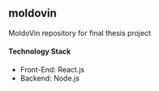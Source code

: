 ## moldovin
MoldoVin repository for final thesis project

#### Technology Stack
- Front-End: React.js
- Backend: Node.js
